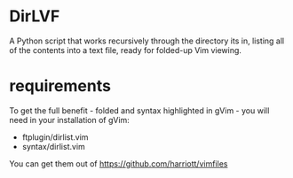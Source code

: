 DirLVF
======

A Python script that works recursively through the directory its in,
listing all of the contents into a text file, ready for folded-up Vim viewing.

requirements
============

To get the full benefit - folded and syntax highlighted in gVim -
you will need in your installation of gVim:

- ftplugin/dirlist.vim
- syntax/dirlist.vim

You can get them out of https://github.com/harriott/vimfiles 
